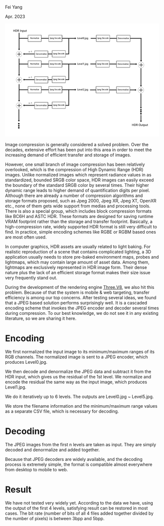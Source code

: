 Fei Yang

Apr. 2023

![](Pic.png)

Image compression is generally considered a solved problem. Over the decades, extensive effort has been put into this area in order to meet the increasing demand of efficient transfer and storage of images.

However, one small branch of image compression has been relatively overlooked, which is the compression of High Dynamic Range (HDR) images. Unlike normalized images which represent radiance values in as standardized, bounded SRGB color space, HDR images can easily exceed the boundary of the standard SRGB color by several times. Their higher dynamic range leads to higher demand of quantification digits per pixel. Although there are already a number of compression algorithms and storage formats proposed, such as Jpeg 2000, Jpeg XR, Jpeg XT, OpenXR etc., none of them gets wide support from medias and processing tools. There is also a special group, which includes block compression formats like BC6H and ASTC HDR. These formats are designed for saving runtime VRAM footprint rather than the storage and transfer footprint. Basically, a high-compression rate, widely supported HDR format is still very difficult to find. In practice, simple encoding schemes like RGBE or RGBM based ones are most often used.

In computer graphics, HDR assets are usually related to light baking. For realistic reproduction of a scene that contains complicated lighting, a 3D application usually needs to store pre-baked environment maps, probes and lightmaps, which may contain large amount of asset data. Among them, lightmaps are exclusively represented in HDR image form. Their dense nature plus the lack of an efficient storage format makes their size issue very frequently stand out.

During the development of the rendering engine [Three.V8](https://github.com/fynv/three.v8), we also hit this problem. Because of that the system is mobile & web targeting, transfer efficiency is among our top concerns. After testing several ideas, we found that a JPEG based solution performs surprisingly well. It is a cascaded encoding scheme that invokes the JPEG encoder and decoder several times during compression. To our best knowledge, we do not see it in any existing literature, so we are sharing it here.

# Encoding

We first normalized the input image to its minimum/maximum ranges of its RGB channels. The normalized image is sent to a JPEG encoder, which produces Level0.jpg. 

We then decode and denormalize the JPEG data and subtract it from the HDR input, which gives us the residual of the 1st level. We normalize and encode the residual the same way as the input image, which produces Level1.jpg.

We do it iteratively up to 6 levels. The outputs are Level0.jpg ~ Level5.jpg.

We store the filename information and the minimum/maximum range values as a separate CSV file, which is necessary for decoding.

# Decoding 

The JPEG images from the first n levels are taken as input. They are simply decoded and denormalize and added together.

Because that JPEG decoders are widely available, and the decoding process is extremely simple, the format is compatible almost everywhere from desktop to mobile to web.

# Result 

We have not tested very widely yet. According to the data we have, using the output of the first 4 levels, satisfying result can be restored in most cases. The bit rate (number of bits of all 4 files added together divided by the number of pixels) is between 3bpp and 5bpp.













